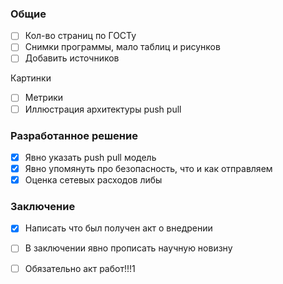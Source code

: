 ### Общие
- [ ] Кол-во страниц по ГОСТу
- [ ] Снимки программы, мало таблиц и рисунков
- [ ] Добавить источников

Картинки
- [ ] Метрики
- [ ] Иллюстрация архитектуры push pull

### Разработанное решение
- [x] Явно указать push pull модель
- [x] Явно упомянуть про безопасность, что и как отправляем
- [x] Оценка сетевых расходов либы

### Заключение
- [x] Написать что был получен акт о внедрении
- [ ] В заключении явно прописать научную новизну

- [ ] Обязательно акт работ!!!1